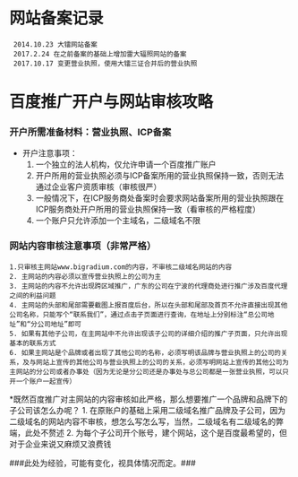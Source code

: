 # 网站备案记录 #
```
 2014.10.23 大镭网站备案
 2017.2.24 在之前备案的基础上增加雷大辐照网站的备案
 2017.10.17 变更营业执照，使用大镭三证合并后的营业执照
```

# 百度推广开户与网站审核攻略 #


### 开户所需准备材料：营业执照、ICP备案 ###

  * 开户注意事项：
    1. 一个独立的法人机构，仅允许申请一个百度推广账户
    2. 开户所用的营业执照必须与ICP备案所用的营业执照保持一致，否则无法通过企业客户资质审核（审核很严）
    3. 一般情况下，在ICP服务商处备案时会要求网站备案所用的营业执照跟在ICP服务商处开户所用的营业执照保持一致（看审核的严格程度）
    4. 一个账户只允许添加一个主域名，二级域名不限


### 网站内容审核注意事项（非常严格） ###

    1.只审核主网站www.bigradium.com的内容，不审核二级域名网站的内容
    2. 主网站的内容必须以宣传营业执照上的公司为主
    3. 主网站的内容不允许出现跨区域推广，广东的公司在宁波的代理商处进行推广涉及百度代理之间的利益问题
    4. 主网站的头部和尾部需要截图上报百度后台，所以在头部和尾部及首页不允许直接出现其他公司名称，只能写个“联系我们”，通过点击子页面进行查询，在地址上分别标注“总公司地址”和“分公司地址”即可
    5. 如果有其他子公司，在主网站中不允许出现该子公司的详细介绍的推广子页面，只允许出现基本的联系方式
    6. 如果主网站是个品牌或者出现了其他公司的名称，必须写明该品牌与营业执照上的公司的关系，及与网站上宣传的其他公司与营业执照上的公司的关系，必须写明网站上宣传的其他公司为主网站的分公司或者办事处（因为无论是分公司还是办事处与总公司都是一张营业执照，可以只开一个账户一起宣传）

  *既然百度推广对主网站的内容审核如此严格，那么想要推广一个品牌和品牌下的子公司该怎么办呢？
    1. 在原账户的基础上采用二级域名推广品牌及子公司，因为二级域名的网站内容不审核，想怎么写怎么写，当然，二级域名有二级域名的弊端，此处不赘述
    2. 为每个子公司开个账号，建个网站，这个是百度最希望的，但对于企业来说又麻烦又浪费钱

###此处为经验，可能有变化，视具体情况而定。###